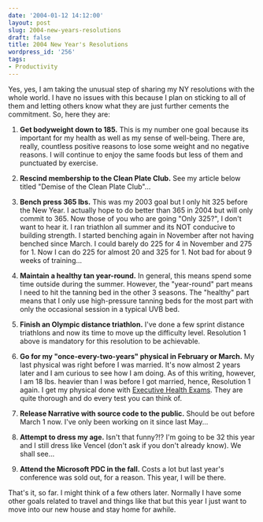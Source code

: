 ```yaml
---
date: '2004-01-12 14:12:00'
layout: post
slug: 2004-new-years-resolutions
draft: false
title: 2004 New Year's Resolutions
wordpress_id: '256'
tags:
- Productivity
---
```


Yes, yes, I am taking the unusual step of sharing my NY resolutions with the whole world. I have no issues with this because I plan on sticking to all of them and letting others know what they are just further cements the commitment. So, here they are:






  1. **Get bodyweight down to 185.** This is my number one goal because its important for my health as well as my sense of well-being. There are, really, countless positive reasons to lose some weight and no negative reasons. I will continue to enjoy the same foods but less of them and punctuated by exercise.


  2. **Rescind membership to the Clean Plate Club.** See my article below titled "Demise of the Clean Plate Club"...


  3. **Bench press 365 lbs.** This was my 2003 goal but I only hit 325 before the New Year. I actually hope to do better than 365 in 2004 but will only commit to 365. Now those of you who are going "Only 325?", I don't want to hear it. I ran triathlon all summer and its NOT conducive to building strength. I started benching again in November after not having benched since March. I could barely do 225 for 4 in November and 275 for 1. Now I can do 225 for almost 20 and 325 for 1. Not bad for about 9 weeks of training...


  4. **Maintain a healthy tan year-round.** In general, this means spend some time outside during the summer. However, the "year-round" part means I need to hit the tanning bed in the other 3 seasons. The "healthy" part means that I only use high-pressure tanning beds for the most part with only the occasional session in a typical UVB bed.


  5. **Finish an Olympic distance triathlon.** I've done a few sprint distance triathlons and now its time to move up the difficulty level. Resolution 1 above is mandatory for this resolution to be achievable.


  6. **Go for my "once-every-two-years" physical in February or March.** My last physical was right before I was married. It's now almost 2 years later and I am curious to see how I am doing. As of this writing, however, I am 18 lbs. heavier than I was before I got married, hence, Resolution 1 again. I get my physical done with [Executive Health Exams](http://www.executivehealthexams.com/). They are quite thorough and do every test you can think of.


  7. **Release Narrative with source code to the public.** Should be out before March 1 now. I've only been working on it since last May...


  8. **Attempt to dress my age.** Isn't that funny?!? I'm going to be 32 this year and I still dress like Vencel (don't ask if you don't already know). We shall see...


  9. **Attend the Microsoft PDC in the fall.** Costs a lot but last year's conference was sold out, for a reason. This year, I will be there.




That's it, so far. I might think of a few others later. Normally I have some other goals related to travel and things like that but this year I just want to move into our new house and stay home for awhile.



